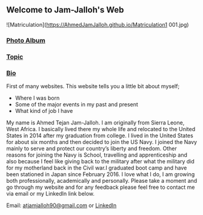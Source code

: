 ## Welcome to Jam-Jalloh's Web
![Matriculation](https://AhmedJamJalloh.github.io/Matriculation1 001.jpg) 
### [Photo Album](https://github.com/AhmedJamJalloh/AhmedJamJalloh.github.io/blob/master/PhotoAlbum.md) 

### [Topic](https://github.com/AhmedJamJalloh/AhmedJamJalloh.github.io/edit/master/topic.md) 

### [Bio](https://github.com/AhmedJamJalloh/AhmedJamJalloh.github.io/blob/master/bio.md) 

First of many websites. This website tells you a little bit about myself;
- Where I was born
- Some of the major events in my past and present
- What kind of job I have

My name is Ahmed Tejan Jam-Jalloh. I am originally from Sierra Leone, West Africa. I basically lived there my whole life and relocated to
the United States in 2014 after my graduation from college. I lived in the United States for about six months and then decided to join the
US Navy. I joined the Navy mainly to serve and protect our country’s liberty and freedom. Other reasons for joining the Navy is School, 
travelling and apprenticeship and also because I feel like giving back to the military after what the military did for my motherland back
in the Civil war.I graduated boot camp and have been stationed in Japan since February 2016. I love what I do, I am growing both
professionally, academically and personally. Please take a moment and go through my website and for any feedback please feel free to
contact me via email or my LinkedIn link below.

Email: atjamjalloh90@gmail.com or [LinkedIn](https://www.linkedin.com/in/ahmed-jam-jalloh-9990a4119)
